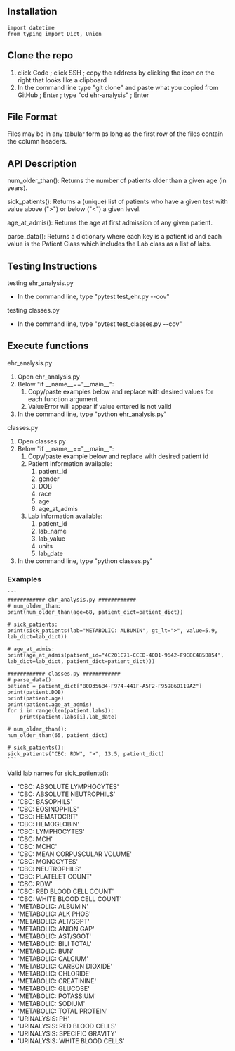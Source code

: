 ## Installation
```
import datetime
from typing import Dict, Union
```

## Clone the repo
1. click Code ; click SSH ; copy the address by clicking the icon on the right that looks like a clipboard
2. In the command line type "git clone" and paste what you copied from GitHub ; Enter ; type "cd ehr-analysis" ; Enter

## File Format
Files may be in any tabular form as long as the first row of the files contain the column headers.

## API Description
num_older_than():
Returns the number of patients older than a given age (in years).

sick_patients():
Returns a (unique) list of patients who have a given test with value above (">") or below ("<") a given level.

age_at_admis():
Returns the age at first admission of any given patient.

parse_data():
Returns a dictionary where each key is a patient id and each value is the Patient Class which includes the Lab class as a list of labs.

## Testing Instructions
testing ehr_analysis.py
- In the command line, type "pytest test_ehr.py --cov"

testing classes.py
- In the command line, type "pytest test_classes.py --cov"

## Execute functions
ehr_analysis.py
  1. Open ehr_analysis.py
  2. Below "if \_\_name\_\_=="\_\_main\_\_":
      1. Copy/paste examples below and replace with desired values for each function argument
      2. ValueError will appear if value entered is not valid
  3. In the command line, type "python ehr_analysis.py"

classes.py
  1. Open classes.py
  2. Below "if \_\_name\_\_=="\_\_main\_\_":
      1. Copy/paste example below and replace with desired patient id
      2. Patient information available:
          1. patient_id
          2. gender
          3. DOB
          4. race
          5. age
          6. age_at_admis
      3. Lab information available:
          1. patient_id
          2. lab_name
          3. lab_value
          4. units
          5. lab_date
  3. In the command line, type "python classes.py"

### Examples
    ```
    ############ ehr_analysis.py ############
    # num_older_than:
    print(num_older_than(age=68, patient_dict=patient_dict))

    # sick_patients:
    print(sick_patients(lab="METABOLIC: ALBUMIN", gt_lt=">", value=5.9, lab_dict=lab_dict))

    # age_at_admis:
    print(age_at_admis(patient_id="4C201C71-CCED-40D1-9642-F9C8C485B854", lab_dict=lab_dict, patient_dict=patient_dict)))

    ############ classes.py ############
    # parse_data():
    patient = patient_dict["80D356B4-F974-441F-A5F2-F95986D119A2"]
    print(patient.DOB)
    print(patient.age)
    print(patient.age_at_admis)
    for i in range(len(patient.labs)):
        print(patient.labs[i].lab_date)
    
    # num_older_than():
    num_older_than(65, patient_dict)

    # sick_patients():
    sick_patients("CBC: RDW", ">", 13.5, patient_dict)
    ```
    
  Valid lab names for sick_patients():
  - 'CBC: ABSOLUTE LYMPHOCYTES'
  - 'CBC: ABSOLUTE NEUTROPHILS'
  - 'CBC: BASOPHILS'
  - 'CBC: EOSINOPHILS'
  - 'CBC: HEMATOCRIT'
  - 'CBC: HEMOGLOBIN'
  - 'CBC: LYMPHOCYTES'
  - 'CBC: MCH'
  - 'CBC: MCHC'
  - 'CBC: MEAN CORPUSCULAR VOLUME'
  - 'CBC: MONOCYTES'
  - 'CBC: NEUTROPHILS'
  - 'CBC: PLATELET COUNT'
  - 'CBC: RDW'
  - 'CBC: RED BLOOD CELL COUNT'
  - 'CBC: WHITE BLOOD CELL COUNT'
  - 'METABOLIC: ALBUMIN'
  - 'METABOLIC: ALK PHOS'
  - 'METABOLIC: ALT/SGPT'
  - 'METABOLIC: ANION GAP'
  - 'METABOLIC: AST/SGOT'
  - 'METABOLIC: BILI TOTAL'
  - 'METABOLIC: BUN'
  - 'METABOLIC: CALCIUM'
  - 'METABOLIC: CARBON DIOXIDE'
  - 'METABOLIC: CHLORIDE'
  - 'METABOLIC: CREATININE'
  - 'METABOLIC: GLUCOSE'
  - 'METABOLIC: POTASSIUM'
  - 'METABOLIC: SODIUM'
  - 'METABOLIC: TOTAL PROTEIN'
  - 'URINALYSIS: PH'
  - 'URINALYSIS: RED BLOOD CELLS'
  - 'URINALYSIS: SPECIFIC GRAVITY'
  - 'URINALYSIS: WHITE BLOOD CELLS'
